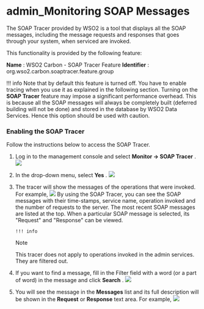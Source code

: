 # admin\_Monitoring SOAP Messages

The SOAP Tracer provided by WSO2 is a tool that displays all the SOAP messages, including the message requests and responses that goes through your system, when serviced are invoked.

This functionality is provided by the following feature:

**Name** : WSO2 Carbon - SOAP Tracer Feature
**Identifier** : org.wso2.carbon.soaptracer.feature.group

!!! info
Note that by default this feature is turned off. You have to enable tracing when you use it as explained in the following section. Turning on the **SOAP Tracer** feature may impose a significant performance overhead. This is because all the SOAP messages will always be completely built (deferred building will not be done) and stored in the database by WSO2 Data Services. Hence this option should be used with caution.


### Enabling the SOAP Tracer

Follow the instructions below to access the SOAP Tracer.

1.  Log in to the management console and select **Monitor -&gt; SOAP Tracer** .
    ![]({{base_path}}/assets/attachments/126562899/126562902.png)
2.  In the drop-down menu, select **Yes** .
    ![]({{base_path}}/assets/attachments/126562899/126562905.png)
3.  The tracer will show the messages of the operations that were invoked. For example,
    ![]({{base_path}}/assets/attachments/126562899/126562901.png)
    By using the SOAP Tracer, you can see the SOAP messages with their time-stamps, service name, operation invoked and the number of requests to the server. The most recent SOAP messages are listed at the top. When a particular SOAP message is selected, its "Request" and "Response" can be viewed.

        !!! info
    Note

    This tracer does not apply to operations invoked in the admin services. They are filtered out.


4.  If you want to find a message, fill in the Filter field with a word (or a part of word) in the message and click **Search** .
    ![]({{base_path}}/assets/attachments/126562899/126562904.png)
5.  You will see the message in the **Messages** list and its full description will be shown in the **Request** or **Response** text area. For example,
    ![]({{base_path}}/assets/attachments/126562899/126562900.png)

